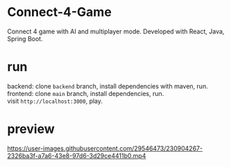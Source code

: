 # Connect-4-Game
Connect 4 game with AI and multiplayer mode. Developed with React, Java, Spring Boot.

# run
backend: clone ```backend``` branch, install dependencies with maven, run.<br />
frontend: clone ```main``` branch, install dependencies, run.<br />
visit ```http://localhost:3000```, play.

# preview
https://user-images.githubusercontent.com/29546473/230904267-2326ba3f-a7a6-43e8-97d6-3d29ce4411b0.mp4
